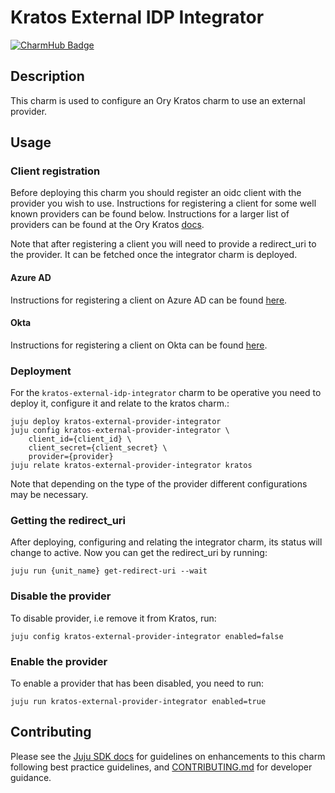# Kratos External IDP Integrator

[![CharmHub Badge](https://charmhub.io/kratos-external-idp-integrator/badge.svg)](https://charmhub.io/kratos-external-idp-integrator)

## Description

This charm is used to configure an Ory Kratos charm to use an external provider.

## Usage

### Client registration

Before deploying this charm you should register an oidc client with the provider you wish to use. Instructions for
registering a client for some well known providers can be found below. Instructions for a larger list of providers can be found at the
Ory Kratos [docs](https://www.ory.sh/docs/kratos/social-signin/overview).

Note that after registering a client you will need to provide a redirect_uri to the provider. It can be fetched
once the integrator charm is deployed.

#### Azure AD

Instructions for registering a client on Azure AD can be found [here](https://learn.microsoft.com/en-us/azure/active-directory/develop/quickstart-register-app).

#### Okta

Instructions for registering a client on Okta can be found [here](https://developer.okta.com/docs/guides/find-your-app-credentials/main/).

### Deployment

For the `kratos-external-idp-integrator` charm to be operative you need to deploy it, configure it and relate to the kratos charm.:
```commandline
juju deploy kratos-external-provider-integrator
juju config kratos-external-provider-integrator \
    client_id={client_id} \
    client_secret={client_secret} \
    provider={provider}
juju relate kratos-external-provider-integrator kratos
```

Note that depending on the type of the provider different configurations may be necessary.

### Getting the redirect_uri

After deploying, configuring and relating the integrator charm, its status will change to active. Now you can get the redirect_uri by running:
```commandline
juju run {unit_name} get-redirect-uri --wait
```

### Disable the provider

To disable provider, i.e remove it from Kratos, run:
```commandline
juju config kratos-external-provider-integrator enabled=false
```

### Enable the provider

To enable a provider that has been disabled, you need to run:
```commandline
juju run kratos-external-provider-integrator enabled=true
```

## Contributing

Please see the [Juju SDK docs](https://juju.is/docs/sdk) for guidelines on enhancements to this
charm following best practice guidelines, and
[CONTRIBUTING.md](https://github.com/canonical/kratos-external-idp-integrator/blob/main/CONTRIBUTING.md) for developer
guidance.
